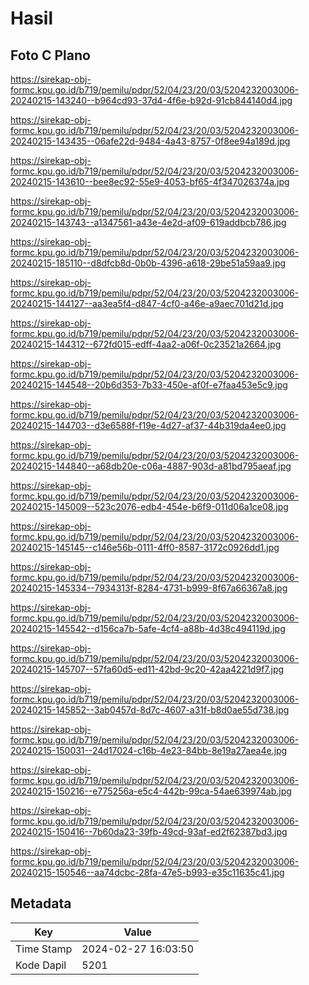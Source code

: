 # Hasil

## Foto C Plano

https://sirekap-obj-formc.kpu.go.id/b719/pemilu/pdpr/52/04/23/20/03/5204232003006-20240215-143240--b964cd93-37d4-4f6e-b92d-91cb844140d4.jpg

https://sirekap-obj-formc.kpu.go.id/b719/pemilu/pdpr/52/04/23/20/03/5204232003006-20240215-143435--06afe22d-9484-4a43-8757-0f8ee94a189d.jpg

https://sirekap-obj-formc.kpu.go.id/b719/pemilu/pdpr/52/04/23/20/03/5204232003006-20240215-143610--bee8ec92-55e9-4053-bf65-4f347026374a.jpg

https://sirekap-obj-formc.kpu.go.id/b719/pemilu/pdpr/52/04/23/20/03/5204232003006-20240215-143743--a1347561-a43e-4e2d-af09-619addbcb786.jpg

https://sirekap-obj-formc.kpu.go.id/b719/pemilu/pdpr/52/04/23/20/03/5204232003006-20240215-185110--d8dfcb8d-0b0b-4396-a618-29be51a59aa9.jpg

https://sirekap-obj-formc.kpu.go.id/b719/pemilu/pdpr/52/04/23/20/03/5204232003006-20240215-144127--aa3ea5f4-d847-4cf0-a46e-a9aec701d21d.jpg

https://sirekap-obj-formc.kpu.go.id/b719/pemilu/pdpr/52/04/23/20/03/5204232003006-20240215-144312--672fd015-edff-4aa2-a06f-0c23521a2664.jpg

https://sirekap-obj-formc.kpu.go.id/b719/pemilu/pdpr/52/04/23/20/03/5204232003006-20240215-144548--20b6d353-7b33-450e-af0f-e7faa453e5c9.jpg

https://sirekap-obj-formc.kpu.go.id/b719/pemilu/pdpr/52/04/23/20/03/5204232003006-20240215-144703--d3e6588f-f19e-4d27-af37-44b319da4ee0.jpg

https://sirekap-obj-formc.kpu.go.id/b719/pemilu/pdpr/52/04/23/20/03/5204232003006-20240215-144840--a68db20e-c06a-4887-903d-a81bd795aeaf.jpg

https://sirekap-obj-formc.kpu.go.id/b719/pemilu/pdpr/52/04/23/20/03/5204232003006-20240215-145009--523c2076-edb4-454e-b6f9-011d06a1ce08.jpg

https://sirekap-obj-formc.kpu.go.id/b719/pemilu/pdpr/52/04/23/20/03/5204232003006-20240215-145145--c146e56b-0111-4ff0-8587-3172c0926dd1.jpg

https://sirekap-obj-formc.kpu.go.id/b719/pemilu/pdpr/52/04/23/20/03/5204232003006-20240215-145334--7934313f-8284-4731-b999-8f67a66367a8.jpg

https://sirekap-obj-formc.kpu.go.id/b719/pemilu/pdpr/52/04/23/20/03/5204232003006-20240215-145542--d156ca7b-5afe-4cf4-a88b-4d38c494119d.jpg

https://sirekap-obj-formc.kpu.go.id/b719/pemilu/pdpr/52/04/23/20/03/5204232003006-20240215-145707--57fa60d5-ed11-42bd-9c20-42aa4221d9f7.jpg

https://sirekap-obj-formc.kpu.go.id/b719/pemilu/pdpr/52/04/23/20/03/5204232003006-20240215-145852--3ab0457d-8d7c-4607-a31f-b8d0ae55d738.jpg

https://sirekap-obj-formc.kpu.go.id/b719/pemilu/pdpr/52/04/23/20/03/5204232003006-20240215-150031--24d17024-c16b-4e23-84bb-8e19a27aea4e.jpg

https://sirekap-obj-formc.kpu.go.id/b719/pemilu/pdpr/52/04/23/20/03/5204232003006-20240215-150216--e775256a-e5c4-442b-99ca-54ae639974ab.jpg

https://sirekap-obj-formc.kpu.go.id/b719/pemilu/pdpr/52/04/23/20/03/5204232003006-20240215-150416--7b60da23-39fb-49cd-93af-ed2f62387bd3.jpg

https://sirekap-obj-formc.kpu.go.id/b719/pemilu/pdpr/52/04/23/20/03/5204232003006-20240215-150546--aa74dcbc-28fa-47e5-b993-e35c11635c41.jpg


## Metadata

| Key        | Value               |
| ---------- | ------------------- |
| Time Stamp | 2024-02-27 16:03:50 |
| Kode Dapil | 5201                |



